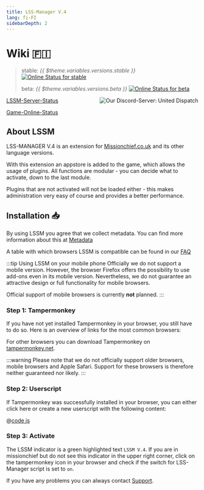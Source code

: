 ```yaml
---
title: LSS-Manager V.4
lang: fi-FI
sidebarDepth: 2
---
```


# Wiki 🇫🇮 <Badge :text="'v' + $theme.variables.versions.short"/>

> stable: *{{ $theme.variables.versions.stable }}* [![Online Status for stable](https://status.lss-manager.de/api/badge/71/status?style=flat&upLabel=online&downLabel=offline)][lssm.status]
> 
> beta: *{{ $theme.variables.versions.beta }}* [![Online Status for beta](https://status.lss-manager.de/api/badge/72/status?style=flat&upLabel=online&downLabel=offline)][lssm.status]

<discord style="float: right;"><img src="https://discord.com/api/guilds/254167535446917120/embed.png?style=banner1" alt="Our Discord-Server: United Dispatch" data-prevent-zooming></discord>

[LSSM-Server-Status][lssm.status]

[Game-Online-Status](https://status.lss-manager.de/status/missionchief)

<!-- Do NOT edit anything above this line! Any edits will be removed as content is auto generated! -->

## About LSSM

LSS-MANAGER V.4 is an extension for [Missionchief.co.uk](https://www.missionchief.co.uk) and its other language versions.

With this extension an appstore is added to the game, which allows the usage of plugins. All functions are modular - you can decide what to activate, down to the last module.

Plugins that are not activated will not be loaded either - this makes administration very easy of course and provides a better performance.


## Installation 📥
By using LSSM you agree that we collect metadata. You can find more information about this at [Metadata](metadata.md)

A table with which browsers LSSM is compatible can be found in our [FAQ](faq.md#in-which-browsers-does-lss-manager-work)

:::tip Using LSSM on your mobile phone
Officially we do not support a mobile version. However, the browser Firefox offers the possibility to use add-ons even in its mobile version. Nevertheless, we do not guarantee an attractive design or full functionality for mobile browsers.

Official support of mobile browsers is currently **not** planned.
:::

### Step 1: Tampermonkey
If you have not yet installed Tampermonkey in your browser, you still have to do so. Here is an overview of links for the most common browsers:

<tampermonkey-download-table/>

For other browsers you can download Tampermonkey on [tampermonkey.net](https://www.tampermonkey.net/).

:::warning
Please note that we do not officially support older browsers, mobile browsers and Apple Safari. Support for these browsers is therefore neither guaranteed nor likely.
:::

### Step 2: Userscript
If Tampermonkey was successfully installed in your browser, you can either click <a :href="$theme.variables.server + 'lssm-v4.user.js'" target="_blank">here</a> or create a new userscript with the following content:

@[code js](@userscript)

### Step 3: Activate
The LSSM indicator is a green highlighted text `LSSM V.4`.
If you are in missionchief but do not see this indicator in the upper right corner, click on the tampermonkey icon in your browser and check if the switch for LSS-Manager script is set to `on`.

If you have any problems you can always contact [Support](support.md).

<!-- ==START_FOOTER== Do NOT edit anything below this line! Any edits will be removed as content is auto generated! -->
[lssm.status]: https://status.lss-manager.de/
[lssm.discord]: https://discord.gg/RcTNjpB
[lssm.userscript]: https://v4.lss-manager.de/lssm-v4.user.js
[docs]: https://docs.lss-manager.de/
[docs.apps]: /fi_FI/apps/
[docs.appstore]: /fi_FI/appstore/
[docs.bugs]: /fi_FI/bugs/
[docs.error_report]: /fi_FI/error_report/
[docs.faq]: /fi_FI/faq/
[docs.metadata]: /fi_FI/metadata/
[docs.other]: /fi_FI/other/
[docs.settings]: /fi_FI/settings/
[docs.suggestions]: /fi_FI/suggestions/
[docs.support]: /fi_FI/support/
[games.self]: https://hatakeskuspeli.com
[tampermonkey]: https://tampermonkey.net/